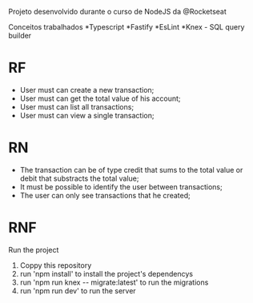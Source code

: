 Projeto desenvolvido durante o curso de NodeJS da @Rocketseat

Conceitos trabalhados
*Typescript
*Fastify
*EsLint
*Knex - SQL query builder

# RF
- User must can create a new transaction;
- User must can get the total value of his account;
- User must can list all transactions;
- User must can view a single transaction;

# RN
- The transaction can be of type credit that sums to the total value or debit that substracts the total value;
- It must be possible to identify the user between transactions;
- The user can only see transactions that he created;

# RNF

Run the project

1. Coppy this repository
2. run 'npm install' to install the project's dependencys
3. run 'npm run knex -- migrate:latest' to run the migrations
4. run 'npm run dev' to run the server
